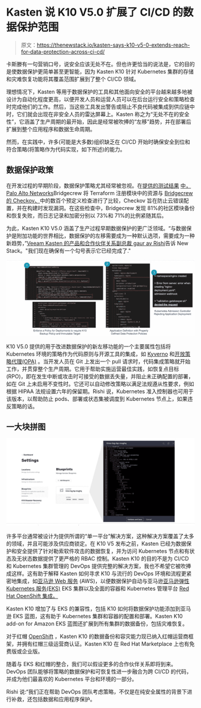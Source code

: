 # Kasten 说 K10 V5.0 扩展了 CI/CD 的数据保护范围

> 原文：<https://thenewstack.io/kasten-says-k10-v5-0-extends-reach-for-data-protection-across-ci-cd/>

卡斯滕有一句营销口号，说安全应该无处不在。但也许更恰当的说法是，它的目的是使数据保护更简单甚至更智能，因为 Kasten K10 针对 Kubernetes 集群的存储和灾难恢复功能将其覆盖范围扩展到了整个 CI/CD 领域。

理想情况下，Kasten 等用于数据保护的工具和其他面向安全的平台越来越多地被设计为自动化程度更高，以便开发人员和运营人员可以在后台运行安全和策略检查时完成他们的工作。然后，当这些工具发出警告或阻止不良代码被集成到供应链中时，它们就会出现在非安全人员的雷达屏幕上。Kasten 称之为“无处不在的安全性”，它涵盖了生产周期的最开始，因此是经常被吹捧的“左移”趋势，并在部署后扩展到整个应用程序和数据生命周期。

然而，在实践中，许多(可能是大多数)组织缺乏在 CI/CD 开始时确保安全到位和符合策略(将策略作为代码实现，如下所述)的能力。

## 数据保护政策

在开发过程的早期阶段，数据保护策略尤其经常被忽视。在[提供的测试结果](https://bridgecrew.io/wp-content/uploads/state-of-open-source-terraform-security-2020.pdf) [中，Palo Alto Networks](https://www.paloaltonetworks.com/cloud-security?utm_content=inline-mention)Bridgecrew 将 Terraform 注册模块中的资源与 [Bridgecrew 的 Checkov、](https://github.com/bridgecrewio/checkov)中的数百个预定义检查进行了比较，Checkov 旨在防止云错误配置，并在构建时发现漏洞。在这些检查中，Bridgecrew 发现 81%的社区模块备份和恢复失败，而日志记录和加密分别以 73%和 71%的比例紧随其后。

为此，Kasten K10 V5.0 涵盖了生产过程早期数据保护的更广泛领域。“与数据保护是附加功能的世界相比，数据保护的左移需要成为一种默认选项，需要成为一种新趋势，”[Veeam Kasten 的产品和合作伙伴关系副总裁 gaur av Rishi](https://www.linkedin.com/in/rishigaurav)告诉 New Stack。"我们现在确保有一个勾号表示它已经完成了."

![](img/7d04f92021c84f7f52c86c0f8aeec7eb.png)

K10 V5.0 提供的用于改进数据保护的新左移功能的一个主要属性包括将 Kubernetes 环境的策略作为代码原则与开源工具的集成，如 [Kyverno](https://kyverno.io/) 和[开放策略代理(OPA)](https://www.openpolicyagent.org/) 。当开发人员在 Git 上发出一个 pull 请求时，代码集成策略就开始工作，并贯穿整个生产周期。它用于帮助实施运营最佳实践，如恢复点目标(RPO)，即在发生中断或攻击时可接受的数据丢失量，并阻止未正确配置的部署，如在 Git 上未启用不变性时。它还可以自动修改策略以满足法规遵从性要求，例如根据 HIPAA 法规设置六年的保留期。Rishi 说，Kubernetes 准入控制器也可用于该版本，以帮助防止 pods、部署或状态集被调度到 Kubernetes 节点上，如果违反策略的话。

## 一大块拼图

![](img/9f7709c904602065210accf35bf03ee6.png)

许多平台通常被设计为提供所谓的“单一平台”解决方案，这种解决方案覆盖了太多的领域，并且可能涉及供应商锁定。在 K10 V5 发布之前，Kasten 已经为数据保护和安全提供了针对勒索软件攻击的数据恢复，并为访问 Kubernetes 节点和有状态及无状态数据提供了更严格的 RBAC 控制。Kasten K10 的目的不是为 CI/CD 和 Kubernetes 集群管理的 DevOps 提供完整的解决方案，我也不希望它被吹捧成这样。这有助于解释 Kasten 如何寻求 K10 与流行的 DevOps 环境和流程更紧密地集成，如[亚马逊 Web 服务](https://aws.amazon.com/?utm_content=inline-mention) (AWS)，以便数据保护自动与亚马逊[亚马逊弹性 Kubernetes 服务(EKS)](https://docs.aws.amazon.com/eks/latest/userguide/what-is-eks.html) EKS 集群以及全面的容器和 Kubernetes 管理平台 [Red Hat OpenShift 集成。](https://www.redhat.com/en/technologies/cloud-computing/openshift)

Kasten K10 增加了与 EKS 的兼容性，包括 K10 如何将数据保护功能添加到亚马逊 EKS 蓝图，这有助于 Kubernetes 集群和容器的配置和部署。Kasten K10 add-on for Amazon EKS 蓝图还扩展到所有集群的数据备份，包括灾难恢复。

对于红帽 [OpenShift](https://www.openshift.com/try?utm_content=inline-mention) ，Kasten K10 的数据备份和容灾能力现已纳入红帽运营商框架，并拥有红帽三级运营商认证。Kasten K10 在 Red Hat Marketplace 上也有免费版或企业版。

随着与 EKS 和红帽的整合，我们可以假设更多的合作伙伴关系即将到来。DevOps 团队能够将策略的数据保护和可恢复性进一步融合为跨 CI/CD 的代码，并成为他们最喜欢的 Kubernetes 平台和环境的一部分。

Rishi 说:“我们正在帮助 DevOps 团队考虑策略，不仅是在纯安全属性的背景下进行补救，还包括数据和应用程序保护。

<svg xmlns:xlink="http://www.w3.org/1999/xlink" viewBox="0 0 68 31" version="1.1"><title>Group</title> <desc>Created with Sketch.</desc></svg>